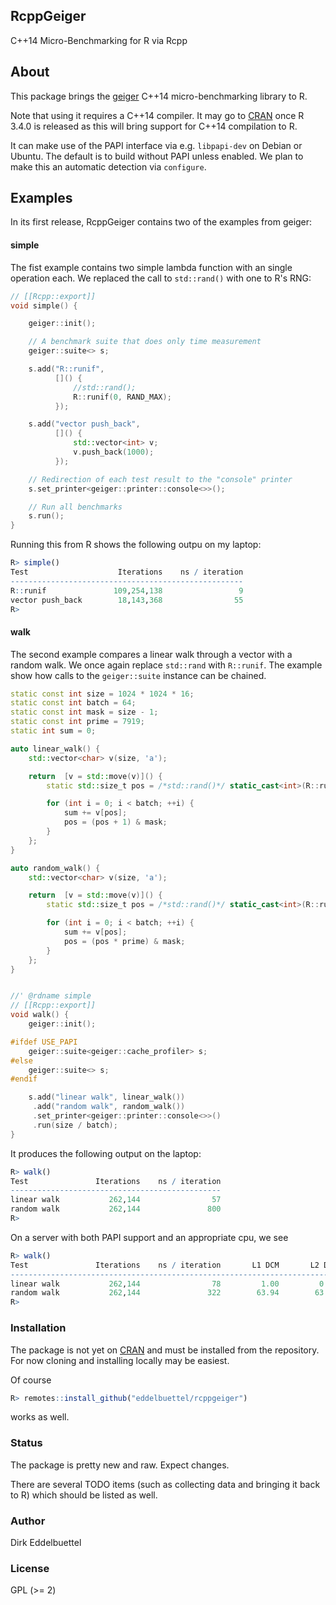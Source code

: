 
## RcppGeiger

C++14 Micro-Benchmarking for R via Rcpp

## About

This package brings the [geiger](https://github.com/david-grs/geiger) C++14
micro-benchmarking library to R.

Note that using it requires a C++14 compiler. It may go to [CRAN](https://cram.r-project.org) once R 3.4.0
is released as this will bring support for C++14 compilation to R.

It can make use of the PAPI interface via e.g. `libpapi-dev` on Debian or Ubuntu.  The
default is to build without PAPI unless enabled.  We plan to make this an automatic
detection via `configure`.

## Examples

In its first release, RcppGeiger contains two of the examples from geiger:

#### simple

The fist example contains two simple lambda function with an single operation each.  We
replaced the call to `std::rand()` with one to R's RNG:

```c++
// [[Rcpp::export]]
void simple() {

    geiger::init();

    // A benchmark suite that does only time measurement
    geiger::suite<> s;

    s.add("R::runif",
          []() {
              //std::rand();
              R::runif(0, RAND_MAX);
          });

    s.add("vector push_back",
          []() {
              std::vector<int> v;
              v.push_back(1000);
          });

    // Redirection of each test result to the "console" printer
    s.set_printer<geiger::printer::console<>>();

    // Run all benchmarks
    s.run();
}

```

Running this from R shows the following outpu on my laptop:

```r
R> simple()
Test                    Iterations    ns / iteration
----------------------------------------------------
R::runif               109,254,138                 9
vector push_back        18,143,368                55
R> 
```

#### walk

The second example compares a linear walk through a vector with a random walk. We once
again replace `std::rand` with `R::runif`.  The example show how calls to the
`geiger::suite` instance can be chained.

```c++
static const int size = 1024 * 1024 * 16;
static const int batch = 64;
static const int mask = size - 1;
static const int prime = 7919;
static int sum = 0;

auto linear_walk() {
    std::vector<char> v(size, 'a');

    return  [v = std::move(v)]() {
        static std::size_t pos = /*std::rand()*/ static_cast<int>(R::runif(0, RAND_MAX)) & mask;

        for (int i = 0; i < batch; ++i) {
            sum += v[pos];
            pos = (pos + 1) & mask;
        }
    };
}

auto random_walk() {
    std::vector<char> v(size, 'a');

    return  [v = std::move(v)]() {
        static std::size_t pos = /*std::rand()*/ static_cast<int>(R::runif(0, RAND_MAX)) & mask;

        for (int i = 0; i < batch; ++i) {
            sum += v[pos];
            pos = (pos * prime) & mask;
        }
    };
}


//' @rdname simple
// [[Rcpp::export]]
void walk() {
    geiger::init();

#ifdef USE_PAPI
    geiger::suite<geiger::cache_profiler> s;
#else
    geiger::suite<> s;
#endif

    s.add("linear walk", linear_walk())
     .add("random walk", random_walk())
     .set_printer<geiger::printer::console<>>()
     .run(size / batch);
}

```

It produces the following output on the laptop:

```r
R> walk()
Test               Iterations    ns / iteration
-----------------------------------------------
linear walk           262,144                57
random walk           262,144               800
R> 
```

On a server with both PAPI support and an appropriate cpu, we see

```r
R> walk()
Test               Iterations    ns / iteration       L1 DCM       L2 DCM       L3 TCM
--------------------------------------------------------------------------------------
linear walk           262,144                78         1.00         0.03         0.03
random walk           262,144               322        63.94        63.48        25.55
R> 
```


### Installation

The package is not yet on [CRAN](https://cran.r-project.org) and must
be installed from the repository.  For now cloning and installing
locally may be easiest.  

Of course 

```r
R> remotes::install_github("eddelbuettel/rcppgeiger")
```

works as well.

### Status

The package is pretty new and raw. Expect changes. 

There are several TODO items (such as collecting data and bringing it back to R) which should be listed as well.

### Author

Dirk Eddelbuettel 

### License

GPL (>= 2)
